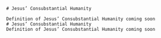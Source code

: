 
    # Jesus’ Consubstantial Humanity

    Definition of Jesus’ Consubstantial Humanity coming soon
    # Jesus’ Consubstantial Humanity
    Definition of Jesus’ Consubstantial Humanity coming soon